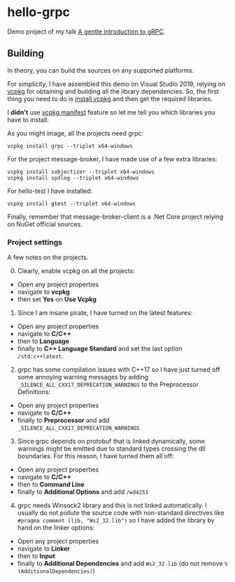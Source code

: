 # hello-grpc

Demo project of my talk [A gentle introduction to gRPC](https://www.youtube.com/watch?v=uZUJOsR8pYM).

## Building

In theory, you can build the sources on any supported platforms.

For simplicity, I have assembled this demo on Visual Studio 2019, relying on [vcpkg](https://vcpkg.io/) for obtaining and building all the library dependencies. So, the first thing you need to do is [install vcpkg](https://vcpkg.io/en/getting-started.html) and then get the required libraries.

I **didn't** use [vcpkg manifest](https://vcpkg.readthedocs.io/en/latest/users/manifests/) feature so let me tell you which libraries you have to install.

As you might image, all the projects need grpc:

```
vcpkg install grpc --triplet x64-windows
```

For the project message-broker, I have made use of a few extra libraries:

```
vcpkg install sobjectizer --triplet x64-windows
vcpkg install spdlog --triplet x64-windows
```

For hello-test I have installed:

```
vcpkg install gtest --triplet x64-windows
```

Finally, remember that message-broker-client is a .Net Core project relying on NuGet official sources.

### Project settings

A few notes on the projects. 

0. Clearly, enable vcpkg on all the projects:
  - Open any project properties
  - navigate to **vcpkg**
  - then set **Yes** on **Use Vcpkg**
  
1. Since I am insane pirate, I have turned on the latest features: 
  - Open any project properties
  - navigate to **C/C++** 
  - then to **Language**
  - finally to **C++ Language Standard** and set the last option `/std:c++latest`.

2. grpc has some compilation issues with C++17 so I have just turned off some annoying warning messages by adding `_SILENCE_ALL_CXX17_DEPRECATION_WARNINGS` to the Preprocessor Definitions: 
  - Open any project properties
  - navigate to **C/C++**
  - finally to **Preprocessor** and add `_SILENCE_ALL_CXX17_DEPRECATION_WARNINGS`

3. Since grpc depends on protobuf that is linked dynamically, some warnings might be emitted due to standard types crossing the dll boundaries. For this reason, I have turned them all off:
  - Open any project properties
  - navigate to **C/C++**
  - then to **Command Line**
  - finally to **Additional Options** and add `/wd4251`

4. grpc needs Winsock2 library and this is not linked automatically. I usually do not pollute the source code with non-standard directives like `#pragma comment (lib, "Ws2_32.lib")` so I have added the library by hand on the linker options:
  - Open any project properties
  - navigate to **Linker**
  - then to **Input**
  - finally to **Additional Dependencies** and add `Ws2_32.lib` (do not remove `%(AdditionalDependencies)`)
